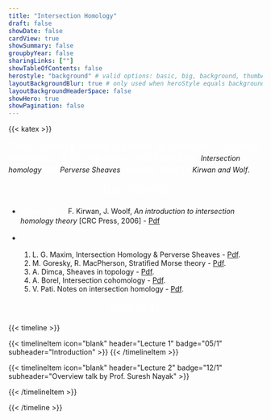 ```yaml
---
title: "Intersection Homology"
draft: false
showDate: false
cardView: true
showSummary: false
groupbyYear: false
sharingLinks: [""]
showTableOfContents: false
herostyle: "background" # valid options: basic, big, background, thumbAndBackground
layoutBackgroundBlur: true # only used when heroStyle equals background or thumbAndBackground
layoutBackgroundHeaderSpace: false
showHero: true
showPagination: false
---
```

{{< katex >}} 

<html>
<head>
    <link rel="stylesheet" href="https://cdnjs.cloudflare.com/ajax/libs/KaTeX/0.7.1/katex.min.css">
    <script src="https://cdnjs.cloudflare.com/ajax/libs/KaTeX/0.7.1/katex.min.js"></script>
    <script src="https://cdnjs.cloudflare.com/ajax/libs/KaTeX/0.7.1/contrib/auto-render.min.js"></script>
</head>
<body>
    <script>
      renderMathInElement(
          document.body,
          {
              delimiters: [
                  {left: "$$", right: "$$", display: true},
                  {left: "\\[", right: "\\]", display: true},
                  {left: "$", right: "$", display: false},
                  {left: "\\(", right: "\\)", display: false}
              ]
          }
      );
    </script>
</body>
</html>

<a style= "font-family: 'Bebas'; color: white; font-size: 15pt">This is a reading seminar organized by professors of Algebraic depertment. In this seminar we will learn about</a> *Intersection homology* <a style= "font-family: 'Bebas'; color: white; font-size: 15pt">and</a> *Perverse Sheaves* <a style= "font-family: 'Bebas'; color: white; font-size: 15pt">from the book of</a> *Kirwan and Wolf*.

<center>
   <a style= "font-family: 'Bebas'; font-variant: small-caps; color: white; font-size: 21pt"> References</a>
</center>

- <a style= "font-family: 'Bebas'; font-variant: small-caps; color: white; font-size: 14pt"> Main Text :</a> F. Kirwan, J. Woolf, *An introduction to intersection homology theory* [CRC Press, 2006] - [Pdf](./documents/Frances%20Kirwan,%20Jonathan%20Woolf%20-%20An%20introduction%20to%20intersection%20homology%20theory-Chapman%20and%20Hall_CRC%20(2006)%20(2).pdf)
- <a style= "font-family: 'Bebas'; font-variant: small-caps; color: white; font-size: 14pt"> Furthers :</a> 
  
     1. L. G. Maxim, Intersection Homology & Perverse Sheaves - [Pdf](./documents/Laurenţiu%20G.%20Maxim%20.pdf).
     2. M. Goresky, R. MacPherson, Stratified Morse theory - [Pdf](./documents/Stratified%20Morse%20Theory.pdf).
     3. A. Dimca, Sheaves in topology - [Pdf](./documents/(Universitext)%20Alexandru%20Dimca.pdf).
     4. A. Borel, Intersection cohomology - [Pdf](./documents/(Progress%20in%20Mathematics%2050)%20Armand%20Borel%20(auth.)%20.pdf).
     5. V. Pati. Notes on intersection homology - [Pdf](./documents/Intersection%20homology(pati).pdf).

<center>
   <a style= "font-family: 'Bebas'; font-variant: small-caps; color: white; font-size: 21pt"> Schedule</a>
</center>

{{< timeline >}}

{{< timelineItem icon="blank" header="Lecture 1" badge="05/1" subheader="Introduction" >}}
    <!-- jjjj -->
{{< /timelineItem >}}


{{< timelineItem icon="blank" header="Lecture 2" badge="12/1" subheader="Overview talk by Prof. Suresh Nayak" >}}
    
{{< /timelineItem >}}


{{< /timeline >}}
